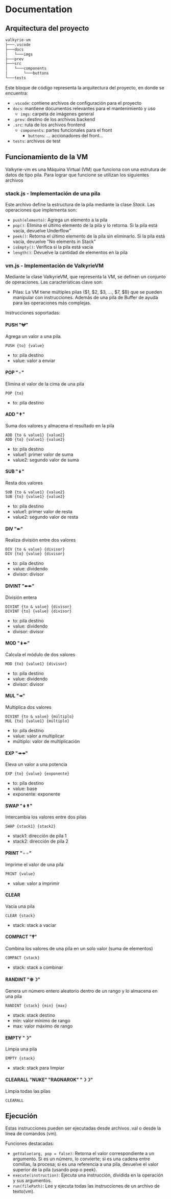 # Documentation

## Arquitectura del proyecto

```bash
valkyrie-vm
├───.vscode
├───docs
│   └───imgs
├───prev
├───src
│   └───components
│       └───buttons
└───tests
```

Este bloque de código representa la arquitectura del proyecto, en donde se encuentra:

- `.vscode`: contiene archivos de configuración para el proyecto
- `docs`: mantiene documentos relevantes para el mantenimiento y uso
  - `imgs`: carpeta de imágenes general
  <!-- TODO: Cambiar nombre y ruta de la carpeta prev/ -->
- `.prev`: destino de los archivos backend
- `.src`: ruta de los archivos frontend
  <!-- Más o menos los componentes... -->
  - `components`: partes funcionales para el front
    <!-- No se muy bien qué poner en buttons -->
    - `buttons`: ... accionadores del front...
- `tests`: archivos de test

## Funcionamiento de la VM

Valkyrie-vm es una Máquina Virtual (VM) que funciona con una estrutura de datos de tipo pila. Para lograr que funcione se utilizan los siguientes archivos

### stack.js - Implementación de una pila

Este archivo define la estructura de la pila mediante la clase _Stack_. Las operaciones que implementa son:

- `push(elemento)`: Agrega un elemento a la pila
- `pop()`: Elimina el último elemento de la pila y lo retorna. Si la pila está vacía, devuelve Underflow"
- `peek()`: Retorna el último elemento de la pila sin eliminarlo. Si la pila está vacía, devuelve "No elements in Stack"
- `isEmpty()`: Verifica si la pila está vacía
- `length()`: Devuelve la cantidad de elementos en la pila​

### vm.js - Implementación de ValkyrieVM

Mediante la clase ValkyrieVM, que representa la VM, se definen un conjunto de operaciones. Las características clave son:

- Pilas: La VM tiene múltiples pilas ($1, $2, $3, ..., $7, $B) que se pueden manipular con instrucciones. Además de una pila de Buffer de ayuda para las operaciones más complejas.

Instrucciones soportadas:

#### PUSH "𖤍"

Agrega un valor a una pila.

```valkyrie-vm
PUSH {to} {value}
```

- to: pila destino
- value: valor a enviar

#### POP "♅"

Elimina el valor de la cima de una pila

```valkyrie-vm
POP {to}
```

- to: pila destino

#### ADD "↟"

Suma dos valores y almacena el resultado en la pila

```valkyrie-vm
ADD {to & value1} {value2}
ADD {to} {value1} {value2}
```

- to: pila destino
- value1: primer valor de suma
- value2: segundo valor de suma

#### SUB "↡"

Resta dos valores

```valkyrie-vm
SUB {to & value1} {value2}
SUB {to} {value1} {value2}
```

- to: pila destino
- value1: primer valor de resta
- value2: segundo valor de resta

#### DIV "↞"

Realiza división entre dos valores

```valkyrie-vm
DIV {to & value} {divisor}
DIV {to} {value} {divisor}
```

- to: pila destino
- value: dividendo
- divisor: divisor

#### DIVINT "↞↞"

División entera

```valkyrie-vm
DIVINT {to & value} {divisor}
DIVINT {to} {value} {divisor}
```

- to: pila destino
- value: dividendo
- divisor: divisor

#### MOD "↡↞"

Calcula el módulo de dos valores

```valkyrie-vm
MOD {to} {value1} {divisor}
```

- to: pila destino
- value: dividendo
- divisor: divisor

#### MUL "↠"

Multiplica dos valores

```valkyrie-vm
DIVINT {to & value} {múltiplo}
MUL {to} {value1} {múltiplo}
```

- to: pila destino
- value: valor a multiplicar
- múltiplo: valor de multiplicación

#### EXP "↠↠"

Eleva un valor a una potencia

```valkyrie-vm
EXP {to} {value} {exponente}
```

- to: pila destino
- value: base
- exponente: exponente

#### SWAP "↡↟"

Intercambia los valores entre dos pilas

```valkyrie-vm
SWAP {stack1} {stack2}
```

- stack1: dirección de pila 1
- stack2: dirección de pila 2

#### PRINT "♅♅"

Imprime el valor de una pila

```valkyrie-vm
PRINT {value}
```

- value: valor a imprimir

#### CLEAR

Vacía una pila

```valkyrie-vm
CLEAR {stack}
```

- stack: stack a vaciar

#### COMPACT "🕈"

Combina los valores de una pila en un solo valor (suma de elementos)

```valkyrie-vm
COMPACT {stack}
```

- stack: stack a combinar

#### RANDINT "𖤓☽"

Genera un número entero aleatorio dentro de un rango y lo almacena en una pila

```valkyrie-vm
RANDINT {stack} {min} {max}
```

- stack: stack destino
- min: valor mínimo de rango
- max: valor máximo de rango

#### EMPTY "☽"

Limpia una pila

```valkyrie-vm
EMPTY {stack}
```

- stack: stack para limpiar

#### CLEARALL "NUKE" "RAGNAROK" "☽☽"

Limpia todas las pilas

```valkyrie-vm
CLEARALL
```

## Ejecución

Estas instrucciones pueden ser ejecutadas desde archivos .val o desde la línea de comandos​ (vm).

Funciones destacadas:

- `getValue(arg, pop = false)`: Retorna el valor correspondiente a un argumento. Si es un número, lo convierte; si es una cadena entre comillas, la procesa; si es una referencia a una pila, devuelve el valor superior de la pila (usando pop o peek).
- `execute(instruction)`: Ejecuta una instrucción, dividida en la operación y sus argumentos.
- `run(filePath)`: Lee y ejecuta todas las instrucciones de un archivo de texto​(vm).
